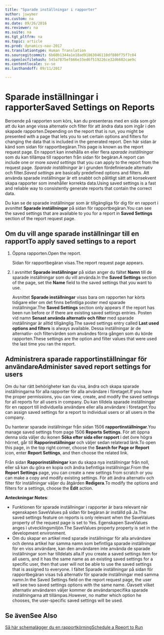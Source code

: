 ```yaml
---
title: "Sparade inställningar i rapporter"
author: jswymer
ms.custom: na
ms.date: 09/26/2016
ms.reviewer: na
ms.suite: na
ms.tgt_pltfrm: na
ms.topic: article
ms.prod: dynamics-nav-2017
ms.translationtype: Human Translation
ms.sourcegitcommit: 6b60b1344a1e18ad91863046110df880f75f7c04
ms.openlocfilehash: 545a7875ef666e33ed6f519226ce32d6602cae9c
ms.contentlocale: sv-se
ms.lasthandoff: 09/11/2017

---
```

# <a name="saved-settings-on-reports"></a><span data-ttu-id="8da2d-102">Sparade inställningar i rapporter</span><span class="sxs-lookup"><span data-stu-id="8da2d-102">Saved Settings on Reports</span></span>
<span data-ttu-id="8da2d-103">Beroende på rapporten som körs, kan du presenteras med en sida som gör att du kan ange vissa alternativ och filter för att ändra data som ingår i den skapade rapporten.</span><span class="sxs-lookup"><span data-stu-id="8da2d-103">Depending on the report that is run, you might be presented with a page that lets you to set certain options and filters for changing the data that is included in the generated report.</span></span> <span data-ttu-id="8da2d-104">Den här sidan är känd som sidan för rapportbegäran.</span><span class="sxs-lookup"><span data-stu-id="8da2d-104">This page is known as the report request page.</span></span> <span data-ttu-id="8da2d-105">En rapport kan innehålla en eller flera *sparade inställningar* som du kan tillämpa till rapporten från sidan för begäran.</span><span class="sxs-lookup"><span data-stu-id="8da2d-105">A report can include one or more *saved settings* that you can apply to the report from the request page.</span></span> <span data-ttu-id="8da2d-106">*Sparade inställningar* är i grunden fördefinierade alternativ och filter.</span><span class="sxs-lookup"><span data-stu-id="8da2d-106">*Saved settings* are basically predefined options and filters.</span></span> <span data-ttu-id="8da2d-107">Att använda sparade inställningar är ett snabbt och pålitligt sätt att konsekvent skapa rapporter som innehåller korrekta data.</span><span class="sxs-lookup"><span data-stu-id="8da2d-107">Using saved settings is a fast and reliable way to consistently generate reports that contain the correct data.</span></span>

<span data-ttu-id="8da2d-108">Du kan se de sparade inställningar som är tillgängliga för dig för en rapport i avsnittet **Sparade inställningar** på sidan för rapportbegäran.</span><span class="sxs-lookup"><span data-stu-id="8da2d-108">You can see the saved settings that are available to you for a report in **Saved Settings** section of the report request page.</span></span>

## <a name="to-apply-saved-settings-to-a-report"></a><span data-ttu-id="8da2d-109">Om du vill ange sparade inställningar till en rapport</span><span class="sxs-lookup"><span data-stu-id="8da2d-109">To apply saved settings to a report</span></span>
1.  <span data-ttu-id="8da2d-110">Öppna rapporten.</span><span class="sxs-lookup"><span data-stu-id="8da2d-110">Open the report.</span></span>

    <span data-ttu-id="8da2d-111">Sidan för rapportbegäran visas.</span><span class="sxs-lookup"><span data-stu-id="8da2d-111">The report request page appears.</span></span>    
2.  <span data-ttu-id="8da2d-112">I avsnittet **Sparade inställningar** på sidan anger du fältet **Namn** till de sparade inställningar som du vill använda.</span><span class="sxs-lookup"><span data-stu-id="8da2d-112">In the **Saved Settings** section of the page, set the **Name** field  to the saved settings that you want to use.</span></span>

    <span data-ttu-id="8da2d-113">Avsnittet **Sparade inställningar** visas bara om rapporten har körts tidigare eller om det finns befintliga poster med sparade inställningar.</span><span class="sxs-lookup"><span data-stu-id="8da2d-113">The **Saved Settings** section only appears if the report has been run before or if there are existing saved settings entries.</span></span> <span data-ttu-id="8da2d-114">Posten vid namn **Senast använda alternativ och filter** med sparade inställningar är alltid tillgänglig.</span><span class="sxs-lookup"><span data-stu-id="8da2d-114">The saved settings entry called **Last used options and filters** is always available.</span></span> <span data-ttu-id="8da2d-115">Dessa inställningar är de alternativ- och filtervärden som användes förra gången som du körde rapporten.</span><span class="sxs-lookup"><span data-stu-id="8da2d-115">These settings are the option and filter values that were used the last time you ran the report.</span></span>

## <a name="administer-saved-report-settings-for-users"></a><span data-ttu-id="8da2d-116">Administrera sparade rapportinställningar för användare</span><span class="sxs-lookup"><span data-stu-id="8da2d-116">Administer saved report settings for users</span></span>
<span data-ttu-id="8da2d-117">Om du har rätt behörigheter kan du visa, ändra och skapa sparade inställningarna för alla rapporter för alla användare i företaget.</span><span class="sxs-lookup"><span data-stu-id="8da2d-117">If you have the proper permissions, you can view, create, and modify the saved settings for all reports for all users in company.</span></span> <span data-ttu-id="8da2d-118">Du kan tilldela sparade inställningar för en rapport till individuella användare eller alla användare i företaget.</span><span class="sxs-lookup"><span data-stu-id="8da2d-118">You can assign saved settings for a report to individual users or all users in the company.</span></span>

<span data-ttu-id="8da2d-119">Du hanterar sparade inställningar från sidan 1506 **rapportinställningar**.</span><span class="sxs-lookup"><span data-stu-id="8da2d-119">You manage saved settings from page 1506 **Reports Settings**.</span></span> <span data-ttu-id="8da2d-120">För att öppna denna sida väljer du ikonen **Söka efter sida eller rapport** i det övre högra hörnet, går till **Rapporinställningar** och väljer sedan relaterad länk.</span><span class="sxs-lookup"><span data-stu-id="8da2d-120">To open this page, in the top right corner, choose the **Search for Page or Report** icon, enter **Report Settings**, and then choose the related link.</span></span> 

<span data-ttu-id="8da2d-121">Från sidan **Rapporinställningar** kan du skapa nya inställningar från noll, eller så kan du göra en kopia och ändra befintliga inställningar.</span><span class="sxs-lookup"><span data-stu-id="8da2d-121">From the **Report Settings** page, you can create a new settings from scratch or you can make a copy and modify existing settings.</span></span> <span data-ttu-id="8da2d-122">För att ändra alternativ och filter för inställningar väljer du åtgärden **Redigera**.</span><span class="sxs-lookup"><span data-stu-id="8da2d-122">To modify the options and filters for a settings, choose the **Edit** action.</span></span>

<span data-ttu-id="8da2d-123">**Anteckningar**:</span><span class="sxs-lookup"><span data-stu-id="8da2d-123">**Notes**:</span></span>
-    <span data-ttu-id="8da2d-124">Funktionen för sparade inställningar i rapporter är bara relevant när egenskapen SaveValues på sidan för begäran är inställd på Ja.</span><span class="sxs-lookup"><span data-stu-id="8da2d-124">The saved settings feature on reports is only relevant when the SaveValues property of the request page is set to Yes.</span></span> <span data-ttu-id="8da2d-125">Egenskapen SaveValues anges i utvecklingsmiljön.</span><span class="sxs-lookup"><span data-stu-id="8da2d-125">The SaveValues property property is set in the development environment.</span></span>
-    <span data-ttu-id="8da2d-126">Om du skapar en artikel med sparade inställningar för alla användare och denna artikel har samma namn som befintliga sparade inställningar för en viss användare, kan den användaren inte använda de sparade inställningar som har tilldelats alla.</span><span class="sxs-lookup"><span data-stu-id="8da2d-126">If you create a saved settings item for all users, and it has the same name as an existing saved settings for a specific user, then that user will not be able to use the saved settings that is assigned to everyone.</span></span>  <span data-ttu-id="8da2d-127">I fältet Sparade inställningar på sidan för rapportbegäran visas två alternativ för sparade inställningar med samma namn.</span><span class="sxs-lookup"><span data-stu-id="8da2d-127">In the Saved Settings field on the report request page, the user will see two saved settings options with the same name.</span></span> <span data-ttu-id="8da2d-128">Oavsett vilket alternativ användaren väljer kommer de användarspecifika sparade inställningarna att tillämpas.</span><span class="sxs-lookup"><span data-stu-id="8da2d-128">However, no matter which option he chooses, the user-specific saved settings will be used.</span></span>

## <a name="see-also"></a><span data-ttu-id="8da2d-129">Se även</span><span class="sxs-lookup"><span data-stu-id="8da2d-129">See Also</span></span>
[<span data-ttu-id="8da2d-130">Så här schemalägger du en rapportkörning</span><span class="sxs-lookup"><span data-stu-id="8da2d-130">Schedule a Rpeort to Run</span></span>](ui-schedule-report.md)

